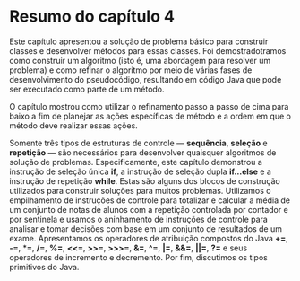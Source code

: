 # Resumo do capítulo 4

Este capítulo apresentou a solução de problema básico para construir classes e desenvolver métodos para essas classes. Foi demostradotramos como construir um algoritmo (isto é, uma abordagem para resolver um problema) e como refinar o algoritmo por meio de 
várias fases de desenvolvimento do pseudocódigo, resultando em código Java que pode ser executado como parte de um método. 

O capítulo mostrou como utilizar o refinamento passo a passo de cima para baixo a fim de planejar as ações específicas de método e a 
ordem em que o método deve realizar essas ações.
 
Somente três tipos de estruturas de controle — **sequência**, **seleção** e **repetição** — são necessários para desenvolver quaisquer algoritmos de solução de problemas. Especificamente, este capítulo demonstrou a instrução de seleção única **if**, a instrução de seleção 
dupla **if…else** e a instrução de repetição **while**. Estas são alguns dos blocos de construção utilizados para construir soluções para muitos problemas. Utilizamos o empilhamento de instruções de controle para totalizar e calcular a média de um conjunto de notas 
de alunos com a repetição controlada por contador e por sentinela e usamos o aninhamento de instruções de controle para analisar e tomar decisões com base em um conjunto de resultados de um exame. Apresentamos os operadores de atribuição compostos do Java **+=**, **-=**, ***=**, **/=**, **%=**, **<<=**, **>>=**, **>>>=**, **&=**, **^=**, **|=**, **&&=**, **||=**, **?=** e seus operadores de incremento e decremento. Por fim, discutimos os tipos primitivos do Java.

